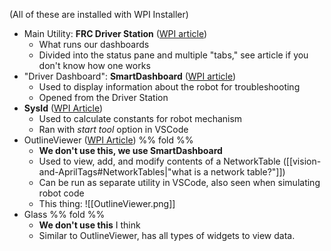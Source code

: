 (All of these are installed with WPI Installer)
- Main Utility: **FRC Driver Station** ([WPI article](https://docs.wpilib.org/en/stable/docs/software/driverstation/driver-station.html))
	- What runs our dashboards
	- Divided into the status pane and multiple "tabs," see article if you don't know how one works
- "Driver Dashboard": **SmartDashboard** ([WPI article](https://docs.wpilib.org/en/stable/docs/software/dashboards/smartdashboard/smartdashboard-intro.html))
	- Used to display information about the robot for troubleshooting
	- Opened from the Driver Station
- **SysId** ([WPI Article](https://docs.wpilib.org/en/stable/docs/controls-overviews/control-system-software.html#system-identification))
	- Used to calculate constants for robot mechanism
	- Ran with *start tool* option in VSCode
- OutlineViewer ([WPI Article](https://docs.wpilib.org/en/stable/docs/controls-overviews/control-system-software.html#outlineviewer))  %% fold %% 
	- **We don't use this, we use SmartDashboard**
	- Used to view, add, and modify contents of a NetworkTable ([[vision-and-AprilTags#NetworkTables|"what is a network table?"]])
	- Can be run as separate utility in VSCode, also seen when simulating robot code
	- This thing: ![[OutlineViewer.png]]
- Glass  %% fold %% 
	- **We don't use this** I think
	- Similar to OutlineViewer, has all types of widgets to view data.
